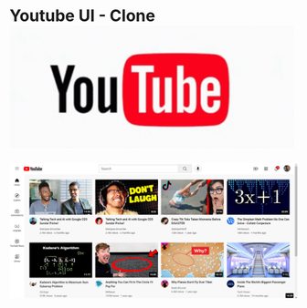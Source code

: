 # Youtube UI - Clone ![alt text](resources/image.png)

![alt text](resources/Screenshot%202024-02-10%20001519.png)
